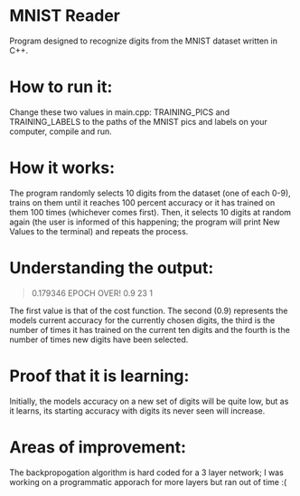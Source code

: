 # MNIST Reader

Program designed to recognize digits from the MNIST dataset written in C++.

# How to run it:

Change these two values in main.cpp: TRAINING_PICS and TRAINING_LABELS to the paths of the MNIST pics and labels on your computer, compile and run.

# How it works:

The program randomly selects 10 digits from the dataset (one of each 0-9), trains on them until it reaches 100 percent accuracy or it has trained on them 100 times (whichever comes first). Then, it selects 10 digits at random again (the user is informed of this happening; the program will print New Values to the terminal) and repeats the process.

# Understanding the output:

> 0.179346 EPOCH OVER!   0.9 23 1

The first value is that of the cost function. The second (0.9) represents the models current accuracy for the currently chosen digits, the third is the number of times it has trained on the current ten digits and the fourth is the number of times new digits have been selected.

# Proof that it is learning:

Initially, the models accuracy on a new set of digits will be quite low, but as it learns, its starting accuracy with digits its never seen will increase. 

# Areas of improvement: 

The backpropogation algorithm is hard coded for a 3 layer network; I was working on a programmatic apporach for more layers but ran out of time :(
